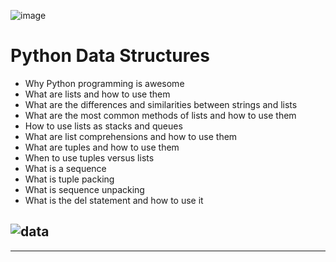 ![image](https://user-images.githubusercontent.com/105078661/205480364-2aacc855-d8f0-4576-b9a1-1ab655161197.png)

# Python Data Structures

- Why Python programming is awesome
- What are lists and how to use them
- What are the differences and similarities between strings and lists
- What are the most common methods of lists and how to use them
- How to use lists as stacks and queues
- What are list comprehensions and how to use them
- What are tuples and how to use them
- When to use tuples versus lists
- What is a sequence
- What is tuple packing
- What is sequence unpacking
- What is the del statement and how to use it

![data](![image](https://user-images.githubusercontent.com/105078661/205480011-60cc0b62-48e7-4ad0-a74f-38af7719886b.png))
---------------------------------------------------------------
---------------------------------------------------------------


